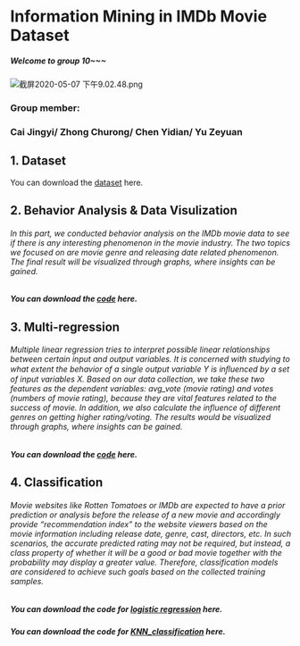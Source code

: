 # Information Mining in IMDb Movie Dataset
##### Welcome to group 10~~~
![截屏2020-05-07 下午9.02.48.png](https://i.loli.net/2020/05/07/UyrbnptmQa8qTlM.png)
### Group member: 
### Cai Jingyi/ Zhong Churong/ Chen Yidian/ Yu Zeyuan

## 1. Dataset
You can download the [dataset](https://github.com/zhongchurong/K6312-group10/tree/master/Dataset) here.
## 2. Behavior Analysis & Data Visulization
###### In this part, we conducted behavior analysis on the IMDb movie data to see if there is any interesting phenomenon in the movie industry. The two topics we focused on are movie genre and releasing date related phenomenon. The final result will be visualized through graphs, where insights can be gained. 
##### You can download the [code](https://github.com/K6312-group10/k6312-group10/blob/master/Code/Visualization.ipynb) here.
## 3. Multi-regression
###### Multiple linear regression tries to interpret possible linear relationships between certain input and output variables. It is concerned with studying to what extent the behavior of a single output variable Y is inﬂuenced by a set of input variables X. Based on our data collection, we take these two features as the dependent variables: avg_vote (movie rating) and votes (numbers of movie rating), because they are vital features related to the success of movie. In addition, we also calculate the influence of different genres on getting higher rating/voting. The results would be visualized through graphs, where insights can be gained.
##### You can download the [code](https://github.com/K6312-group10/k6312-group10/blob/master/Code/Multi_reg.ipynb) here.
## 4. Classification
###### Movie websites like Rotten Tomatoes or IMDb are expected to have a prior prediction or analysis before the release of a new movie and accordingly provide “recommendation index” to the website viewers based on the movie information including release date, genre, cast, directors, etc. In such scenarios, the accurate predicted rating may not be required, but instead, a class property of whether it will be a good or bad movie together with the probability may display a greater value. Therefore, classification models are considered to achieve such goals based on the collected training samples.
##### You can download the code for [logistic regression](https://github.com/K6312-group10/k6312-group10/blob/master/Code/Logistic_Regression.ipynbb) here.
##### You can download the code for [KNN_classification](https://github.com/K6312-group10/k6312-group10/blob/master/Code/KNN_Classification.ipynb) here.
